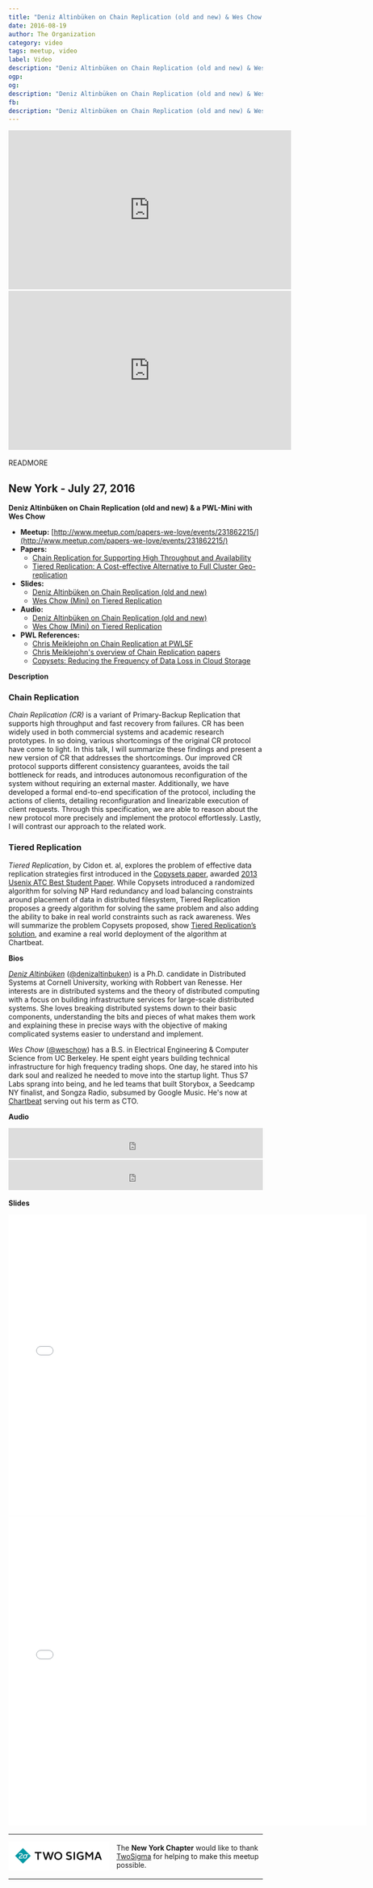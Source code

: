 ```yaml
---
title: "Deniz Altinbüken on Chain Replication (old and new) & Wes Chow (Mini) on Tiered Replication"
date: 2016-08-19
author: The Organization
category: video
tags: meetup, video
label: Video
description: "Deniz Altinbüken on Chain Replication (old and new) & Wes Chow (Mini) on Tiered Replication"
ogp:
og:
description: "Deniz Altinbüken on Chain Replication (old and new) & Wes Chow (Mini) on Tiered Replication"
fb:
description: "Deniz Altinbüken on Chain Replication (old and new) & Wes Chow (Mini) on Tiered Replication"
---
```


<iframe class="video" width="560" height="315" src="https://www.youtube.com/embed/1hDjkV4iFzs" frameborder="0" allowfullscreen></iframe>

<iframe class="video" width="560" height="315" src="https://www.youtube.com/embed/JMmV4wwXvCs" frameborder="0" allowfullscreen></iframe>

READMORE

## New York - July 27, 2016

**Deniz Altinbüken on Chain Replication (old and new) & a PWL-Mini with Wes Chow**

* **Meetup:** [http://www.meetup.com/papers-we-love/events/231862215/](http://www.meetup.com/papers-we-love/events/231862215/)
* **Papers:**
  * [Chain Replication for Supporting High Throughput and Availability](http://bit.ly/1K3UUJf)
  * [Tiered Replication: A Cost-effective Alternative to Full Cluster Geo-replication](http://bit.ly/2b2f2yV)
* **Slides:**
  * [Deniz Altinbüken on Chain Replication (old and new)](http://bit.ly/2bENnsi)
  * [Wes Chow (Mini) on Tiered Replication](http://bit.ly/2bBbKVj)
* **Audio:**
  * [Deniz Altinbüken on Chain Replication (old and new)](http://bit.ly/2bgctwO)
  * [Wes Chow (Mini) on Tiered Replication](http://bit.ly/2bltdQk)
* **PWL References:**
  * [Chris Meiklejohn on Chain Replication at PWLSF](http://paperswelove.org/2015/video/nathan-taylor-chris-meiklejohn-os-scalability-chain-replication/)
  * [Chris Meiklejohn's overview of Chain Replication papers](http://paperswelove.org/2015/topic/christopher-meiklejohns-a-brief-history-of-chain-replication/)
  * [Copysets: Reducing the Frequency of Data Loss in Cloud Storage](https://www.usenix.org/system/files/conference/atc13/atc13-cidon.pdf)


**Description**

### Chain Replication

*Chain Replication (CR)* is a variant of Primary-Backup Replication that supports high throughput and fast recovery from failures. CR has been widely used in both commercial systems and academic research prototypes. In so doing, various shortcomings of the original CR protocol have come to light. In this talk, I will summarize these findings and present a new version of CR that addresses the shortcomings. Our improved CR protocol supports different consistency guarantees, avoids the tail bottleneck for reads, and introduces autonomous reconfiguration of the system without requiring an external master. Additionally, we have developed a formal end-to-end specification of the protocol, including the actions of clients, detailing reconfiguration and linearizable execution of client requests. Through this specification, we are able to reason about the new protocol more precisely and implement the protocol effortlessly. Lastly, I will contrast our approach to the related work.

### Tiered Replication

*Tiered Replication*, by Cidon et. al, explores the problem of effective data replication strategies first introduced in the [Copysets paper](https://www.usenix.org/system/files/conference/atc13/atc13-cidon.pdf), awarded [2013 Usenix ATC Best Student Paper](https://www.usenix.org/conference/atc15/technical-session/presentation/cidon). While Copysets introduced a randomized algorithm for solving NP Hard redundancy and load balancing constraints around placement of data in distributed filesystem, Tiered Replication proposes a greedy algorithm for solving the same problem and also adding the ability to bake in real world constraints such as rack awareness. Wes will summarize the problem Copysets proposed, show [Tiered Replication’s solution](https://github.com/chartbeat-labs/trepl), and examine a real world deployment of the algorithm at Chartbeat.

**Bios**

[*Deniz Altinbüken*](http://www.cs.cornell.edu/~deniz/) ([@denizaltinbuken](https://twitter.com/denizaltinbuken)) is a Ph.D. candidate in Distributed Systems at Cornell University, working with Robbert van Renesse. Her interests are in distributed systems and the theory of distributed computing with a focus on building infrastructure services for large-scale distributed systems. She loves breaking distributed systems down to their basic components, understanding the bits and pieces of what makes them work and explaining these in precise ways with the objective of making complicated systems easier to understand and implement.

*Wes Chow* ([@weschow](https://twitter.com/weschow)) has a B.S. in Electrical Engineering & Computer Science from UC Berkeley. He spent eight years building technical infrastructure for high frequency trading shops. One day, he stared into his dark soul and realized he needed to move into the startup light. Thus S7 Labs sprang into being, and he led teams that built Storybox, a Seedcamp NY finalist, and Songza Radio, subsumed by Google Music. He's now at [Chartbeat](https://chartbeat.com/) serving out his term as CTO.

**Audio**

<iframe width="100%" height="60" src="https://www.mixcloud.com/widget/iframe/?feed=https%3A%2F%2Fwww.mixcloud.com%2Fpaperswelove%2Fdeniz-alt%25C4%25B1nb%25C3%25BCken-on-chain-replication-old-and-new%2F&hide_cover=1&mini=1" frameborder="0"></iframe>

<iframe width="100%" height="60" src="https://www.mixcloud.com/widget/iframe/?feed=https%3A%2F%2Fwww.mixcloud.com%2Fpaperswelove%2Fwes-chow-mini-on-tiered-replication-a-cost-effective-alternative-to-full-cluster-geo-replication%2F&hide_cover=1&mini=1" frameborder="0"></iframe>

**Slides**

<iframe class = "video" allowfullscreen="true" allowtransparency="true" frameborder="0" height="596" id="talk_frame_355154" mozallowfullscreen="true" src="//speakerdeck.com/player/5e859104d3ac48ba91fb29279274f64c" style="border:0; padding:0; margin:0; background:transparent;" webkitallowfullscreen="true" width="710"></iframe>

<iframe class="video" allowfullscreen="true" allowtransparency="true" frameborder="0" height="611" id="talk_frame_356073" mozallowfullscreen="true" src="//speakerdeck.com/player/43e7bc0338074cfab0f3a729fc13f4d7" style="border:0; padding:0; margin:0; background:transparent;" webkitallowfullscreen="true" width="710"></iframe>

---

<p style="display: flex; flex-direction: row; justify-content: center; align-items: center;">
<a href="https://www.twosigma.com/"><img src="/images/TwoSigma_RGB.jpg" alt="TwoSigma" title="TwoSigma - Platinum Sponsor of Papers We Love NYC" style="width: 200px; margin: 0 1em 0 0;"></a> <span style="flex: 1;">The <strong>New York Chapter</strong> would like to thank <a href="http://www.twosigma.com">TwoSigma</a> for helping to make this meetup possible.</span>
</p>

---
